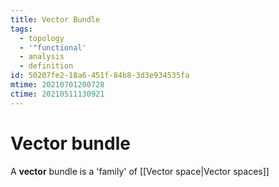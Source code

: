 ```yaml
---
title: Vector Bundle
tags:
  - topology
  - '"functional'
  - analysis
  - definition
id: 50207fe2-18a6-451f-84b8-3d3e934535fa
mtime: 20210701200728
ctime: 20210511130921
---
```


# Vector bundle

A **vector** bundle is a 'family' of [[Vector space|Vector spaces]]
